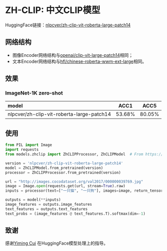# ZH-CLIP: 中文CLIP模型
HuggingFace链接：[nlpcver/zh-clip-vit-roberta-large-patch14](https://huggingface.co/nlpcver/zh-clip-vit-roberta-large-patch14)
## 网络结构
* 图像Encoder网络结构与[openai/clip-vit-large-patch14](https://huggingface.co/openai/clip-vit-large-patch14)相同；
* 文本Encoder网络结构与[hfl/chinese-roberta-wwm-ext-large](https://huggingface.co/hfl/chinese-roberta-wwm-ext-large)相同。
## 效果
### ImageNet-1K zero-shot
| model   | ACC1 |   ACC5 |
| :------------- | :----------: | :------------: |
| nlpcver/zh-clip-vit-roberta-large-patch14 |   53.68%   | 80.05% |
## 使用
```python
from PIL import Image
import requests
from models.zhclip import ZhCLIPProcessor, ZhCLIPModel  # From https://www.github.com/nlpcver/Zh-CLIP

version = 'nlpcver/zh-clip-vit-roberta-large-patch14'
model = ZhCLIPModel.from_pretrained(version)
processor = ZhCLIPProcessor.from_pretrained(version)

url = "http://images.cocodataset.org/val2017/000000039769.jpg"
image = Image.open(requests.get(url, stream=True).raw)
inputs = processor(text=["一只猫", "一只狗"], images=image, return_tensors="pt", padding=True)

outputs = model(**inputs)
image_features = outputs.image_features
text_features = outputs.text_features
text_probs = (image_features @ text_features.T).softmax(dim=-1)
```
## 致谢
感谢[Yiming Cui](https://ymcui.com/) 在HuggingFace模型处理上的指导。

